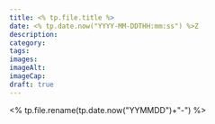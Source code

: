 ```yaml
---
title: <% tp.file.title %>
date: <% tp.date.now("YYYY-MM-DDTHH:mm:ss") %>Z
description: 
category: 
tags: 
images: 
imageAlt: 
imageCap: 
draft: true
---
```

<% tp.file.rename(tp.date.now("YYMMDD")+"-")  %>
